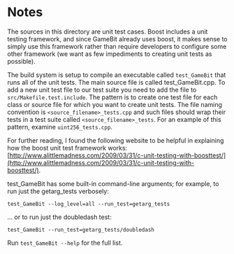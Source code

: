 # Notes
The sources in this directory are unit test cases.  Boost includes a
unit testing framework, and since GameBit already uses boost, it makes
sense to simply use this framework rather than require developers to
configure some other framework (we want as few impediments to creating
unit tests as possible).

The build system is setup to compile an executable called `test_GameBit`
that runs all of the unit tests.  The main source file is called
test_GameBit.cpp. To add a new unit test file to our test suite you need 
to add the file to `src/Makefile.test.include`. The pattern is to create 
one test file for each class or source file for which you want to create 
unit tests.  The file naming convention is `<source_filename>_tests.cpp` 
and such files should wrap their tests in a test suite 
called `<source_filename>_tests`. For an example of this pattern, 
examine `uint256_tests.cpp`.

For further reading, I found the following website to be helpful in
explaining how the boost unit test framework works:
[http://www.alittlemadness.com/2009/03/31/c-unit-testing-with-boosttest/](http://www.alittlemadness.com/2009/03/31/c-unit-testing-with-boosttest/).

test_GameBit has some built-in command-line arguments; for
example, to run just the getarg_tests verbosely:

    test_GameBit --log_level=all --run_test=getarg_tests

... or to run just the doubledash test:

    test_GameBit --run_test=getarg_tests/doubledash

Run `test_GameBit --help` for the full list.

